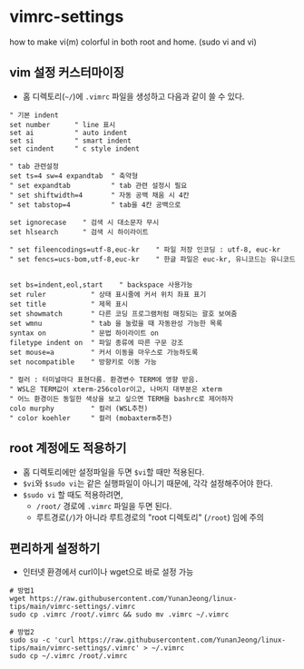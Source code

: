 # vimrc-settings
how to make vi(m) colorful in both root and home. (sudo vi and vi)

## vim 설정 커스터마이징
- 홈 디렉토리(`~/`)에 `.vimrc` 파일을 생성하고 다음과 같이 쓸 수 있다.

```
" 기본 indent
set number      " line 표시
set ai          " auto indent
set si          " smart indent
set cindent     " c style indent

" tab 관련설정
set ts=4 sw=4 expandtab  " 축약형
" set expandtab          " tab 관련 설정시 필요
" set shiftwidth=4       " 자동 공백 채움 시 4칸
" set tabstop=4          " tab을 4칸 공백으로

set ignorecase    " 검색 시 대소문자 무시
set hlsearch      " 검색 시 하이라이트

" set fileencodings=utf-8,euc-kr    " 파일 저장 인코딩 : utf-8, euc-kr
" set fencs=ucs-bom,utf-8,euc-kr    " 한글 파일은 euc-kr, 유니코드는 유니코드


set bs=indent,eol,start    " backspace 사용가능
set ruler           " 상태 표시줄에 커서 위치 좌표 표기
set title           " 제목 표시
set showmatch       " 다른 코딩 프로그램처럼 매칭되는 괄호 보여줌
set wmnu            " tab 을 눌렀을 때 자동완성 가능한 목록
syntax on           " 문법 하이라이트 on
filetype indent on  " 파일 종류에 따른 구문 강조
set mouse=a         " 커서 이동을 마우스로 가능하도록
set nocompatible    " 방향키로 이동 가능

" 컬러 : 터미널마다 표현다름. 환경변수 TERM에 영향 받음.
" WSL은 TERM값이 xterm-256color이고, 나머지 대부분은 xterm
" 어느 환경이든 동일한 색상을 보고 싶으면 TERM을 bashrc로 제어하자
colo murphy         " 컬러 (WSL추천)
" color koehler     " 컬러 (mobaxterm추천)
```

## root 계정에도 적용하기
- 홈 디렉토리에만 설정파일을 두면 `$vi`할 때만 적용된다.
- `$vi`와 `$sudo vi`는 같은 실행파일이 아니기 때문에, 각각 설정해주어야 한다.
- `$sudo vi` 할 때도 적용하려면,
    - `/root/` 경로에 `.vimrc` 파일을 두면 된다.
    - 루트경로(`/`)가 아니라 루트경로의 "root 디렉토리" (`/root`) 임에 주의

## 편리하게 설정하기
- 인터넷 환경에서 curl이나 wget으로 바로 설정 가능
```
# 방법1
wget https://raw.githubusercontent.com/YunanJeong/linux-tips/main/vimrc-settings/.vimrc
sudo cp .vimrc /root/.vimrc && sudo mv .vimrc ~/.vimrc
```
```
# 방법2
sudo su -c 'curl https://raw.githubusercontent.com/YunanJeong/linux-tips/main/vimrc-settings/.vimrc' > ~/.vimrc
sudo cp ~/.vimrc /root/.vimrc
```
